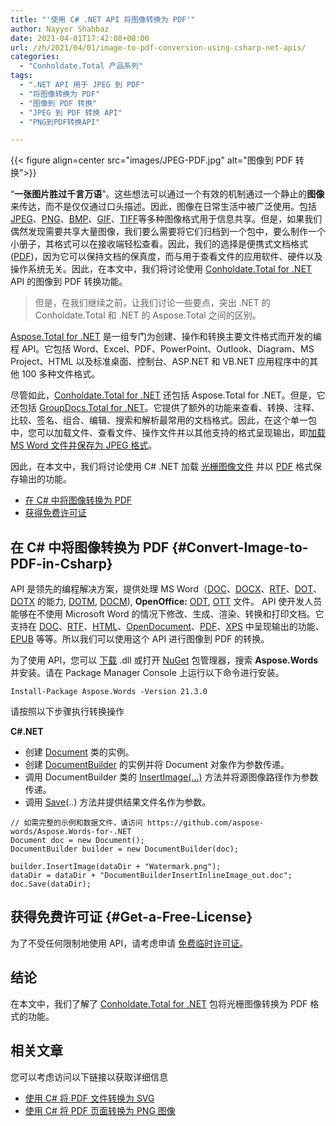 ```yaml
---
title: "'使用 C# .NET API 将图像转换为 PDF'"
author: Nayyer Shahbaz
date: 2021-04-01T17:42:08+00:00
url: /zh/2021/04/01/image-to-pdf-conversion-using-csharp-net-apis/
categories:
  - "Conholdate.Total 产品系列"
tags:
  - ".NET API 用于 JPEG 到 PDF"
  - "将图像转换为 PDF"
  - "图像到 PDF 转换"
  - "JPEG 到 PDF 转换 API"
  - "PNG到PDF转换API"

---
```



{{< figure align=center src="images/JPEG-PDF.jpg" alt="图像到 PDF 转换">}}
 

“**一张图片胜过千言万语**”。这些想法可以通过一个有效的机制通过一个静止的**图像**来传达，而不是仅仅通过口头描述。因此，图像在日常生活中被广泛使用。包括[JPEG][2]、[PNG][3]、[BMP][4]、[GIF][5]、[TIFF][6]等多种图像格式用于信息共享。但是，如果我们偶然发现需要共享大量图像，我们要么需要将它们归档到一个包中，要么制作一个小册子，其格式可以在接收端轻松查看。因此，我们的选择是便携式文档格式 ([PDF][7])，因为它可以保持文档的保真度，而与用于查看文件的应用软件、硬件以及操作系统无关。因此，在本文中，我们将讨论使用 [Conholdate.Total for .NET][8] API 的图像到 PDF 转换功能。

<blockquote class="wp-block-quote">
  
但是，在我们继续之前，让我们讨论一些要点，突出 .NET 的 Conholdate.Total 和 .NET 的 Aspose.Total 之间的区别。
  
</blockquote>

[Aspose.Total for .NET][9] 是一组专门为创建、操作和转换主要文件格式而开发的编程 API。它包括 Word、Excel、PDF、PowerPoint、Outlook、Diagram、MS Project、HTML 以及标准桌面、控制台、ASP.NET 和 VB.NET 应用程序中的其他 100 多种文件格式。

尽管如此，[Conholdate.Total for .NET][8] 还包括 Aspose.Total for .NET。但是，它还包括 [GroupDocs.Total for .NET][10]。它提供了额外的功能来查看、转换、注释、比较、签名、组合、编辑、搜索和解析最常用的文档格式。因此，在这个单一包中，您可以加载文件、查看文件、操作文件并以其他支持的格式呈现输出，即[加载 MS Word 文件并保存为 JPEG 格式][11]。

因此，在本文中，我们将讨论使用 C# .NET 加载 [光栅图像文件][12] 并以 [PDF][7] 格式保存输出的功能。

  * [在 C# 中将图像转换为 PDF][13]
  * [获得免费许可证][14]

## 在 C# 中将图像转换为 PDF {#Convert-Image-to-PDF-in-Csharp}

API 是领先的编程解决方案，提供处理 MS Word（[DOC][15]、[DOCX][16]、[RTF][17]、[DOT][18]、[DOTX][19] 的能力, [DOTM][20], [DOCM][21]), **OpenOffice:** [ODT][22], [OTT][23] 文件。 API 使开发人员能够在不使用 Microsoft Word 的情况下修改、生成、渲染、转换和打印文档。它支持在 [DOC][15]、[RTF][17]、[HTML][24]、[OpenDocument][22]、[PDF][7]、[XPS][25] 中呈现输出的功能、[EPUB][26] 等等。所以我们可以使用这个 API 进行图像到 PDF 的转换。

为了使用 API，您可以 [下载][27] .dll 或打开 [NuGet][28] 包管理器，搜索 **Aspose.Words** 并安装。请在 Package Manager Console 上运行以下命令进行安装。

```
Install-Package Aspose.Words -Version 21.3.0  
```

请按照以下步骤执行转换操作

**C#.NET**

  * 创建 [Document][29] 类的实例。
  * 创建 [DocumentBuilder][30] 的实例并将 Document 对象作为参数传递。
  * 调用 DocumentBuilder 类的 [InsertImage(…)][31] 方法并将源图像路径作为参数传递。
  * 调用 [Save][32](..) 方法并提供结果文件名作为参数。

```
// 如需完整的示例和数据文件，请访问 https://github.com/aspose-words/Aspose.Words-for-.NET
Document doc = new Document();
DocumentBuilder builder = new DocumentBuilder(doc);

builder.InsertImage(dataDir + "Watermark.png");
dataDir = dataDir + "DocumentBuilderInsertInlineImage_out.doc";
doc.Save(dataDir);
```

## 获得免费许可证 {#Get-a-Free-License}

为了不受任何限制地使用 API，请考虑申请 [免费临时许可证][33]。

## 结论

在本文中，我们了解了 [Conholdate.Total for .NET][8] 包将光栅图像转换为 PDF 格式的功能。

## **相关文章**

您可以考虑访问以下链接以获取详细信息

  * [使用 C# 将 PDF 文件转换为 SVG][34]
  * [使用 C# 将 PDF 页面转换为 PNG 图像][35]

 [1]: https://blog.conholdate.com/wp-content/uploads/sites/27/2021/03/JPEG-PDF.jpg
 [2]: https://docs.fileformat.com/image/jpeg/
 [3]: https://docs.fileformat.com/image/png/
 [4]: https://docs.fileformat.com/image/bmp/
 [5]: https://docs.fileformat.com/image/gif/
 [6]: https://docs.fileformat.com/image/tiff/
 [7]: https://docs.fileformat.com/pdf/
 [8]: https://products.conholdate.com/total/net
 [9]: https://products.aspose.com/total/net
 [10]: https://products.groupdocs.com/total/net
 [11]: https://docs.aspose.com/words/net/converting-to-fixed-page-format/
 [12]: https://docs.fileformat.com/image/
 [13]: #Convert-Image-to-PDF-in-Csharp
 [14]: #Get-a-Free-License
 [15]: https://docs.fileformat.com/word-processing/doc/
 [16]: https://docs.fileformat.com/word-processing/docx/
 [17]: https://docs.fileformat.com/word-processing/rtf/
 [18]: https://docs.fileformat.com/word-processing/dot/
 [19]: https://docs.fileformat.com/word-processing/dotx/
 [20]: https://docs.fileformat.com/word-processing/dotm/
 [21]: https://docs.fileformat.com/word-processing/docm/
 [22]: https://docs.fileformat.com/word-processing/odt/
 [23]: https://docs.fileformat.com/word-processing/ott/
 [24]: https://docs.fileformat.com/web/html/
 [25]: https://docs.fileformat.com/page-description-language/xps/
 [26]: https://docs.fileformat.com/ebook/epub/
 [27]: https://downloads.aspose.com/words/net
 [28]: https://www.nuget.org/packages/Aspose.Words/
 [29]: https://apireference.aspose.com/words/net/aspose.words/document
 [30]: https://apireference.aspose.com/words/net/aspose.words/documentbuilder
 [31]: https://apireference.aspose.com/words/net/aspose.words.documentbuilder/insertimage/methods/9
 [32]: https://apireference.aspose.com/words/net/aspose.words.document/save/methods/2
 [33]: https://purchase.aspose.com/temporary-license
 [34]: https://blog.aspose.com/2021/02/04/convert-pdf-files-to-svg-using-csharp/
 [35]: https://blog.aspose.com/2020/11/25/pdf-to-png-using-csharp/








